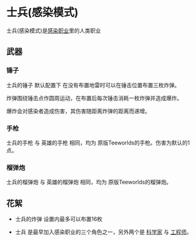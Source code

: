 士兵(感染模式)
==============
士兵(感染模式)是[感染职业](infclass.md)里的人类职业
## 武器
### 锤子
士兵的锤子 默认配置下 在没有布置地雷时可以在锤击位置布置三枚炸弹。

炸弹围绕锤击点作圆周运动，在布置后每次锤击消耗一枚炸弹并造成爆炸。

爆炸会对感染者造成伤害，其伤害随距离炸弹的距离而递增。
### 手枪
士兵的手枪 与 英雄的手枪 相同，均为 原版Teeworlds的手枪。伤害为默认的1点。

### 榴弹炮
士兵的榴弹炮 与 英雄的榴弹炮 相同，均为 原版Teeworlds的榴弹炮。
## 花絮

- 士兵的炸弹 设置内最多可以布置16枚

- 士兵 是最早加入感染职业的三个角色之一，另外两个是 [科学家](infclass-scientist.md) 与 [工程师](infclass-engineer.md)。

